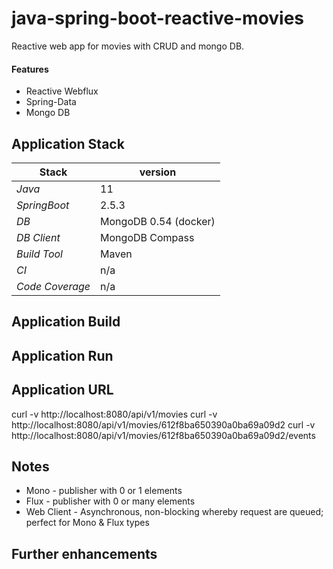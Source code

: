 # java-spring-boot-reactive-movies

Reactive web app for movies with CRUD and mongo DB.

#### Features
- Reactive Webflux
- Spring-Data
- Mongo DB

##

## Application Stack

Stack  | version |
--- | --- |  
*Java* | 11
*SpringBoot* | 2.5.3
*DB* | MongoDB 0.54 (docker)
*DB Client* | MongoDB Compass
*Build Tool* | Maven
*CI* | n/a
*Code Coverage* | n/a

##

## Application Build

## Application Run


## Application URL
curl -v http://localhost:8080/api/v1/movies
curl -v http://localhost:8080/api/v1/movies/612f8ba650390a0ba69a09d2
curl -v http://localhost:8080/api/v1/movies/612f8ba650390a0ba69a09d2/events

## Notes
* Mono - publisher with 0 or 1 elements
* Flux - publisher with 0 or many elements
* Web Client - Asynchronous, non-blocking whereby request are queued; perfect for Mono & Flux types 


## Further enhancements 

